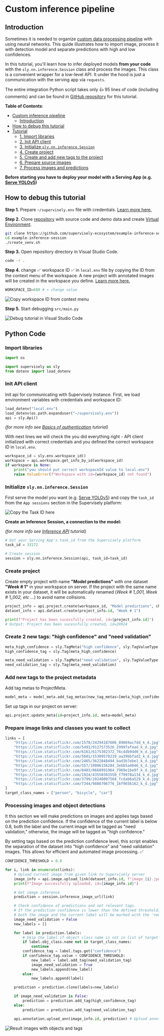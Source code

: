 # Custom inference pipeline

## Introduction

Sometimes it is needed to organize [custom data processing pipeline](https://developer.supervisely.com/app-development/neural-network-integration/nn-training-deployment#scheme-3-use-supervisely-as-backend-mlops-platform-for-organizing-custom-data-neural-network-pipelin) with using neural networks. This quide illustrates how to import image, process it with detection model and separate predictions with high and low confidences. 

In this tutorial, you'll learn how to infer deployed models **from your code** with the `sly.nn.inference.Session` class and process the images.
This class is a convenient wrapper for a low-level API. It under the hood is just a communication with the serving app via `requests`.

The entire integration Python script takes only 👍 95 lines of code (including comments) and can be found in [GitHub repository](https://github.com/supervisely-ecosystem/example-inference-session) for this tutorial.

**Table of Contents**:

- [Custom inference pipeline](#custom-inference-pipeline)
  * [Introduction](#introduction)
- [How to debug this tutorial](#how-to-debug-this-tutorial)
- [Tutorial](#python-code)
  * [1. Import libraries](#import-libraries)
  * [2. Init API client](#init-api-client)
  * [3. Initialize `sly.nn.inference.Session`](#initialize-slynninferencesession)
  * [4. Create project](#create-project)
  * [5. Create and add new tags to the project](#add-new-tags-to-the-project-metadata)
  * [6. Prepare source images](#prepare-image-links-and-classes-you-want-to-collect)
  * [7. Process images and predictions](#processing-images-and-object-detections)

**Before starting you have to deploy your model with a Serving App (e.g. [Serve YOLOv5](https://ecosystem.supervise.ly/apps/yolov5/supervisely/serve))**

## How to debug this tutorial

**Step 1.** Prepare  `~/supervisely.env` file with credentials. [Learn more here.](https://developer.supervisely.com/getting-started/basics-of-authentication#use-.env-file-recommended)

**Step 2.** Clone [repository](https://github.com/supervisely-ecosystem/example-inference-session) with source code and demo data and create [Virtual Environment](https://docs.python.org/3/library/venv.html).

```bash
git clone https://github.com/supervisely-ecosystem/example-inference-session
cd example-inference-session
./create_venv.sh
```

**Step 3.** Open repository directory in Visual Studio Code.&#x20;

```bash
code -r .
```

**Step 4.**   change ✅ workspace ID ✅ in `local.env` file by copying the ID from the context menu of the workspace. A new project with annotated images will be created in the workspace you define. [Learn more here.](https://developer.supervisely.com/getting-started/environment-variables#workspace_id)

```python
WORKSPACE_ID=680 # ⬅️ change value
```

![Copy workspace ID from context menu](https://user-images.githubusercontent.com/79905215/235677740-c117a63d-52a4-4524-8c10-34628557c588.gif)

**Step 5.** Start debugging `src/main.py`&#x20;

![Debug tutorial in Visual Studio Code](https://user-images.githubusercontent.com/79905215/235683475-23838c4c-29b1-4606-a29f-44095253e65a.gif)

## Python Code

### Import libraries

```python
import os

import supervisely as sly
from dotenv import load_dotenv
```

### Init API client

Init api for communicating with Supervisely Instance. First, we load environment variables with credentials and workspace ID:


```python
load_dotenv("local.env")
load_dotenv(os.path.expanduser("~/supervisely.env"))
api = sly.Api()
```

*(for more info see [Basics of authentication](https://developer.supervisely.com/getting-started/basics-of-authentication#use-.env-file-recommended) tutorial)*

With next lines we will check the you did everything right - API client initialized with correct credentials and you defined the correct workspace ID in `local.env`.

```python
workspace_id = sly.env.workspace_id()
workspace = api.workspace.get_info_by_id(workspace_id)
if workspace is None:
    print("you should put correct workspaceId value to local.env")
    raise ValueError(f"Workspace with id={workspace_id} not found")
```

### Initialize `sly.nn.inference.Session`

First serve the model you want (e.g. [Serve YOLOv5](https://ecosystem.supervise.ly/apps/yolov5/supervisely/serve)) and copy the `task_id` from the `App sessions` section in the Supervisely platform:

![Copy the Task ID here](https://user-images.githubusercontent.com/79905215/235680558-09372857-fcb9-49ff-971d-247ff025ec96.png)

**Create an Inference Session, a connection to the model:**

*(for more info see [Inference API](https://developer.supervisely.com/app-development/neural-network-integration/inference-api-tutorial) tutorial)*

```python
# Get your Serving App's task_id from the Supervisely platform
task_id = 33172

# Create session
session = sly.nn.inference.Session(api, task_id=task_id)
```

### Create project

Create empty project with name **"Model predictions"** with one dataset **"Week # 1"** in your workspace on server. If the project with the same name exists in your dataset, it will be automatically renamed (_Week # 1\_001, Week # 1\_002, etc ..._) to avoid name collisions.

```python
project_info = api.project.create(workspace_id, "Model predictions", change_name_if_conflict=True)
dataset_info = api.dataset.create(project_info.id, "Week # 1")

print(f"Project has been sucessfully created, id={project_info.id}")
# Output: Project has been sucessfully created, id=20924
```


### Create 2 new tags: "high confidence" and "need validation"

```python
meta_high_confidence = sly.TagMeta("high confidence", sly.TagValueType.NONE)
high_confidence_tag = sly.Tag(meta_high_confidence)

meta_need_validation = sly.TagMeta("need validation", sly.TagValueType.NONE)
need_validation_tag = sly.Tag(meta_need_validation)
```

### Add new tags to the project metadata

Add tag metas to ProjectMeta.

```python
model_meta = model_meta.add_tag_metas(new_tag_metas=[meta_high_confidence, meta_need_validation])
```

Set up tags in our project on server:

```python
api.project.update_meta(id=project_info.id, meta=model_meta)
```

### Prepare image links and classes you want to collect

```python
links = [
    "https://live.staticflickr.com/1578/24294187606_89069ac7dd_k_d.jpg",
    "https://live.staticflickr.com/5491/9127573526_2999fafead_k_d.jpg",
    "https://live.staticflickr.com/6161/6175302372_76c4db94d0_k_d.jpg",
    "https://live.staticflickr.com/5601/15309578219_aa39bbfad2_k_d.jpg",
    "https://live.staticflickr.com/2465/3622848494_bad3b7ebe1_k_d.jpg",
    "https://live.staticflickr.com/557/19806156284_3ebb5a4046_k_d.jpg",
    "https://live.staticflickr.com/8403/8668991964_7969e1be9f_k_d.jpg",
    "https://live.staticflickr.com/1924/43556503550_f79978a134_k_d.jpg",
    "https://live.staticflickr.com/3799/20240807568_fcdab6a529_k_d.jpg",
    "https://live.staticflickr.com/7344/9886706776_16f9656162_k_d.jpg",
]
target_class_names = ["person", "bicycle", "car"]
```

### Processing images and object detections

It this section we will make predictions on images and applies tags based on the prediction confidence.
If the confidence of the current label is below 0.8, both the label and the current image will be tagged as "need validation," otherwise, the image will be tagged as "high confidence." 

By setting tags based on the prediction confidence level, this script enables the separation of the dataset into "high confidence" and "need validation" images.
This allows for efficient and automated image processing. ✅

```python
CONFIDENCE_THRESHOLD = 0.8

for i, link in enumerate(links):
    # Upload current image from given link to Supervisely server
    image_info = api.image.upload_link(dataset_info.id, f"image_{i}.jpg", link)
    print(f"Image successfully uploaded, id={image_info.id}")

    # Get image inference
    prediction = session.inference_image_url(link)

    # Check confidence of predictions and set relevant tags.
    # If the prediction confidence is lower than the defined threshold,
    # both the image and the current label will be marked with the 'need validation' tag.
    image_need_validation = False
    new_labels = []

    for label in prediction.labels:
        # Skip the label if object class name is not in list of target class names.
        if label.obj_class.name not in target_class_names:
            continue
        confidence_tag = label.tags.get("confidence")
        if confidence_tag.value < CONFIDENCE_THRESHOLD:
            new_label = label.add_tag(need_validation_tag)
            image_need_validation = True
            new_labels.append(new_label)
        else:
            new_labels.append(label)

    prediction = prediction.clone(labels=new_labels)

    if image_need_validation is False:
        prediction = prediction.add_tag(high_confidence_tag)
    else:
        prediction = prediction.add_tag(need_validation_tag)

    api.annotation.upload_ann(image_info.id, prediction) # Upload annotations to server
```

![Result images with objects and tags](https://user-images.githubusercontent.com/79905215/235687566-4bfc7ce5-392e-49a1-9d77-f2c30091eb75.gif)
